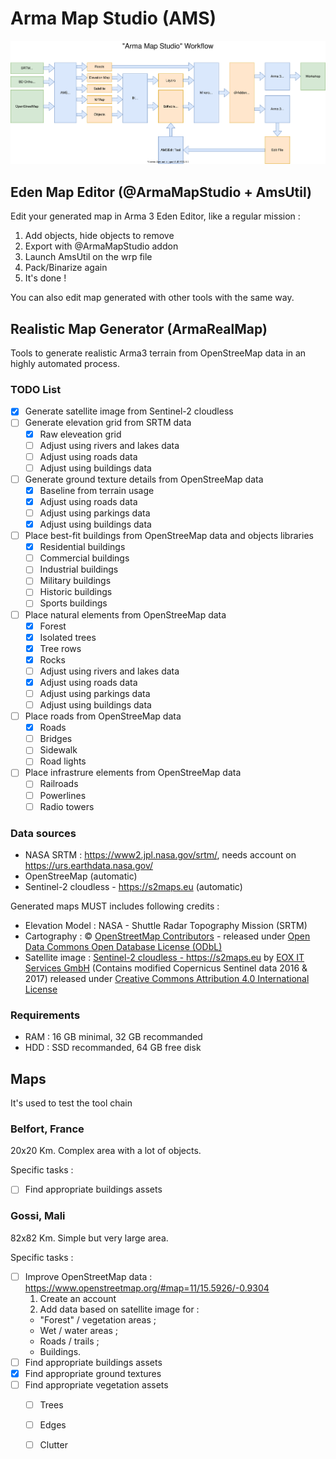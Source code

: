 # Arma Map Studio (AMS)

![Workflow](./docs/workflow.svg)

## Eden Map Editor (@ArmaMapStudio + AmsUtil)

Edit your generated map in Arma 3 Eden Editor, like a regular mission : 
1. Add objects, hide objects to remove
2. Export with @ArmaMapStudio addon
3. Launch AmsUtil on the wrp file
4. Pack/Binarize again
5. It's done !

You can also edit map generated with other tools with the same way.

## Realistic Map Generator (ArmaRealMap)
Tools to generate realistic Arma3 terrain from OpenStreeMap data in an highly automated process.

### TODO List

  - [x] Generate satellite image from Sentinel-2 cloudless
  - [ ] Generate elevation grid from SRTM data
    - [x] Raw eleveation grid
    - [ ] Adjust using rivers and lakes data
    - [ ] Adjust using roads data
    - [ ] Adjust using buildings data
  - [ ] Generate ground texture details from OpenStreeMap data
    - [x] Baseline from terrain usage
    - [x] Adjust using roads data
    - [ ] Adjust using parkings data
    - [x] Adjust using buildings data
  - [ ] Place best-fit buildings from OpenStreeMap data and objects libraries
    - [x] Residential buildings
    - [ ] Commercial buildings
    - [ ] Industrial buildings
    - [ ] Military buildings
    - [ ] Historic buildings
    - [ ] Sports buildings
  - [ ] Place natural elements from OpenStreeMap data
    - [x] Forest
    - [x] Isolated trees
    - [x] Tree rows
    - [x] Rocks
    - [ ] Adjust using rivers and lakes data
    - [x] Adjust using roads data
    - [ ] Adjust using parkings data
    - [ ] Adjust using buildings data
  - [ ] Place roads from OpenStreeMap data
    - [x] Roads
    - [ ] Bridges
    - [ ] Sidewalk
    - [ ] Road lights
  - [ ] Place infrastrure elements  from OpenStreeMap data
    - [ ] Railroads
    - [ ] Powerlines
    - [ ] Radio towers

### Data sources

  - NASA SRTM : https://www2.jpl.nasa.gov/srtm/, needs account on https://urs.earthdata.nasa.gov/
  - OpenStreeMap (automatic)
  - Sentinel-2 cloudless - https://s2maps.eu (automatic)
  
Generated maps MUST includes following credits :
  - Elevation Model : NASA - Shuttle Radar Topography Mission (SRTM)
  - Cartography : © <a href="https://www.openstreetmap.org/copyright">OpenStreetMap Contributors</a> - released under <a href="https://opendatacommons.org/licenses/odbl/">Open Data Commons Open Database License (ODbL)</a> 
  - Satellite image : <a xmlns:dct="http://purl.org/dc/terms/" href="https://s2maps.eu" property="dct:title">Sentinel-2 cloudless - https://s2maps.eu</a> by <a xmlns:cc="http://creativecommons.org/ns#" href="https://eox.at" property="cc:attributionName" rel="cc:attributionURL">EOX IT Services GmbH</a> (Contains modified Copernicus Sentinel data 2016 &amp; 2017) released under <a rel="license" href="https://creativecommons.org/licenses/by/4.0/">Creative Commons Attribution 4.0 International License</a>

### Requirements

  - RAM : 16 GB minimal, 32 GB recommanded
  - HDD : SSD recommanded, 64 GB free disk
  
## Maps

It's used to test the tool chain

### Belfort, France

20x20 Km. Complex area with a lot of objects.

Specific tasks : 
  - [ ] Find appropriate buildings assets

### Gossi, Mali

82x82 Km. Simple but very large area.

Specific tasks :
  - [ ] Improve OpenStreetMap data : https://www.openstreetmap.org/#map=11/15.5926/-0.9304
    1. Create an account
    2. Add data based on satellite image for :
      - "Forest" / vegetation areas ;
      - Wet / water areas ;
      - Roads / trails ;
      - Buildings.
  - [ ] Find appropriate buildings assets
  - [x] Find appropriate ground textures
  - [ ] Find appropriate vegetation assets
    - [ ] Trees
    - [ ] Edges
    - [ ] Clutter
  